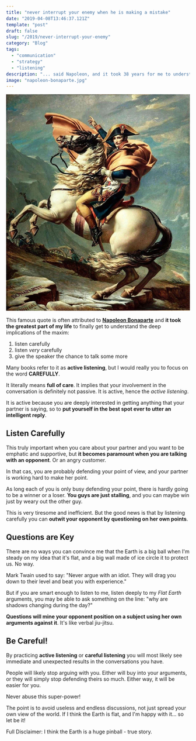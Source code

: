 ```yaml
---
title: "never interrupt your enemy when he is making a mistake"
date: "2019-04-08T13:46:37.121Z"
template: "post"
draft: false
slug: "/2019/never-interrupt-your-enemy"
category: "Blog"
tags:
  - "communication"
  - "strategy"
  - "listening"
description: "... said Napoleon, and it took 38 years for me to understand it"
image: "napoleon-bonaparte.jpg"
---
```


![Napoleon Bonaparte](./napoleon-bonaparte.jpg)

This famous quote is often attributed to [**Napoleon Bonaparte**](https://quoteinvestigator.com/2010/07/06/never-interfere/)
and **it took the greatest part of my life** to finally get to understand the deep implications of the maxim:

1. listen carefully
2. listen _very_ carefully
3. give the speaker the chance to talk some more

Many books refer to it as **active listening**, but I would really you to focus on the word **CAREFULLY**.

It literally means **full of care**. It implies that your involvement in the conversation is definitely not
passive. It is active, hence the _active listening_.

It is active because you are deeply interested in getting anything that your partner is saying, so to
**put yourself in the best spot ever to utter an intelligent reply**.

## Listen Carefully

This truly important when you care about your partner and you want to be emphatic and supportive,
but **it becomes paramount when you are talking with an opponent**. Or an angry customer.

In that cas, you are probably defending your point of view, and your partner is working hard to make her point.

As long each of you is only busy defending your point, there is hardly going to be a winner or a loser.
**You guys are just stalling**, and you can maybe win just by weary out the other guy.

This is very tiresome and inefficient. But the good news is that by listening carefully you can
**outwit your opponent by questioning on her own points**.

## Questions are Key

There are no ways you can convince me that the Earth is a big ball when I'm steady on my idea
that it's flat, and a big wall made of ice circle it to protect us. No way.

Mark Twain used to say: "Never argue with an idiot. They will drag you down to their
level and beat you with experience."

But if you are smart enough to listen to me, listen deeply to my _Flat Earth_ arguments,
you may be able to ask something on the line: "why are shadows changing during the day?"

**Questions will mine your opponent position on a subject using her own arguments against it**.
It's like verbal jiu-jitsu.

## Be Careful!

By practicing **active listening** or **careful listening** you will most likely see
immediate and unexpected results in the conversations you have.

People will likely stop arguing with you. Either will buy into your arguments, or they
will simply stop defending theirs so much. Either way, it will be easier for you.

Never abuse this super-power!

The point is to avoid useless and endless discussions, not just spread your own view
of the world. If I think the Earth is flat, and I'm happy with it... so let be it!

Full Disclaimer:
I think the Earth is a huge pinball - true story.
